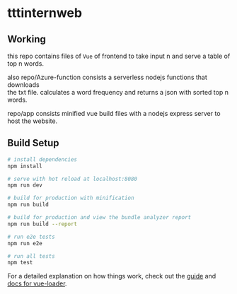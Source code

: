 # tttinternweb

## Working

this repo contains files of ```Vue``` of frontend to take input n and serve a table of top n words.  
  
also repo/Azure-function consists a serverless nodejs functions that downloads  
the txt file. calculates a word frequency and returns a json with sorted top n words.  

repo/app consists minified vue build files with a nodejs express server to host the website.  

## Build Setup

``` bash
# install dependencies
npm install

# serve with hot reload at localhost:8080
npm run dev

# build for production with minification
npm run build

# build for production and view the bundle analyzer report
npm run build --report

# run e2e tests
npm run e2e

# run all tests
npm test
```

For a detailed explanation on how things work, check out the [guide](http://vuejs-templates.github.io/webpack/) and [docs for vue-loader](http://vuejs.github.io/vue-loader).
